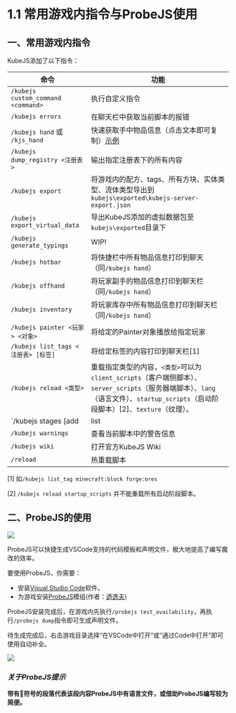# 1.1 常用游戏内指令与ProbeJS使用

## 一、常用游戏内指令

KubeJS添加了以下指令：

| 命令                                | 功能                                                                                                                                                                                 |
| ----------------------------------- | ------------------------------------------------------------------------------------------------------------------------------------------------------------------------------------ |
| `/kubejs custom_command <command>`  | 执行自定义指令                                                                                                                                                                       |
| `/kubejs errors`                    | 在聊天栏中获取当前脚本的报错                                                                                                                                                         |
| `/kubejs hand` 或 `/kjs_hand`       | 快速获取手中物品信息（点击文本即可复制）[示例](https://m1.miaomc.cn/uploads/20221222\_63a4360bba36e.png)                                                                             |
| `/kubejs dump_registry <注册表>`    | 输出指定注册表下的所有内容                                                                                                                                                           |
| `/kubejs export`                    | 将游戏内的配方、tags、所有方块、实体类型、流体类型导出到`kubejs\exported\kubejs-server-export.json`                                                                                  |
| `/kubejs export_virtual_data`       | 导出KubeJS添加的虚拟数据包至`kubejs\exported`目录下                                                                                                                                  |
| `/kubejs generate_typings`          | WIP!                                                                                                                                                                                 |
| `/kubejs hotbar`                    | 将快捷栏中所有物品信息打印到聊天（同`/kubejs hand`）                                                                                                                                 |
| `/kubejs offhand`                   | 将玩家副手的物品信息打印到聊天栏（同`/kubejs hand`）                                                                                                                                 |
| `/kubejs inventory`                 | 将玩家库存中所有物品信息打印到聊天栏（同`/kubejs hand`）                                                                                                                             |
| `/kubejs painter <玩家> <对象>`     | 将给定的Painter对象播放给指定玩家                                                                                                                                                    |
| `/kubejs list_tags <注册表> [标签]` | 将给定标签的内容打印到聊天栏\[1]                                                                                                                                                     |
| `/kubejs reload <类型>`             | 重载指定类型的内容，`<类型>`可以为`client_scripts`（客户端侧脚本）、`server_scripts`（服务器端脚本）、`lang`（语言文件）、`startup_scripts`（启动阶段脚本）\[2]、`texture`（纹理）。 |
| \`/kubejs stages \[add              | list                                                                                                                                                                                 |
| `/kubejs warnings`                  | 查看当前脚本中的警告信息                                                                                                                                                             |
| `/kubejs wiki`                      | 打开官方KubeJS Wiki                                                                                                                                                                  |
| `/reload`                           | 热重载脚本                                                                                                                                                                           |

\[1] 如`/kubejs list_tag minecraft:block forge:ores`

\[2] `/kubejs reload startup_scripts` 并不能重载所有启动阶段脚本。

## 二、ProbeJS的使用

[![](https://m1.miaomc.cn/uploads/20230412\_6436af1061fbb.png)](https://www.mcbbs.net/thread-1310134-1-1.html)

ProbeJS可以快捷生成VSCode支持的代码模板和声明文件，极大地提高了编写魔改的效率。

要使用ProbeJS，你需要：

* 安装[Visual Studio Code](https://code.visualstudio.com/)软件。
* 为游戏安装[ProbeJS](https://www.curseforge.com/minecraft/mc-mods/probejs)模组(作者：[迺逸夫](https://www.mcmod.cn/author/24214.html))

ProbeJS安装完成后，在游戏内先执行`/probejs test_availability`，再执行`/probejs dump`指令即可生成声明文件。

待生成完成后，右击游戏目录选择“在VSCode中打开”或“通过Code中打开”即可使用自动补全。

![](https://m1.miaomc.cn/uploads/20221222\_63a43cb8618ed.jpg)

### _关于ProbeJS提示_

**带有🔎符号的段落代表该段内容ProbeJS中有语言文件，或借助ProbeJS编写较为简便。**